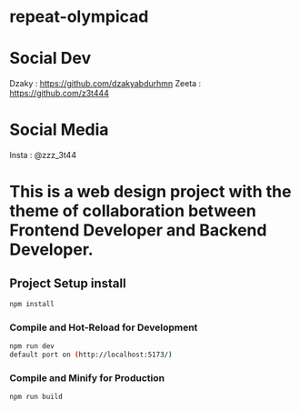 # repeat-olympicad

# Social Dev
Dzaky : https://github.com/dzakyabdurhmn
Zeeta : https://github.com/z3t444

# Social Media
Insta : @zzz_3t44

# This is a web design project with the theme of collaboration between Frontend Developer and Backend Developer.

## Project Setup install

```sh
npm install
```

### Compile and Hot-Reload for Development

```sh
npm run dev
default port on (http://localhost:5173/)
```

### Compile and Minify for Production

```sh
npm run build
```
